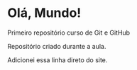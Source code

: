 # Olá, Mundo!
 Primeiro repositório curso de Git e GitHub

 Repositório criado durante a aula.

Adicionei essa linha direto do site.
